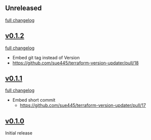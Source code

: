 ## Unreleased
[full changelog](http://github.com/sue445/terraform-version-updater/compare/v0.1.2...main)

## [v0.1.2](https://github.com/sue445/terraform-version-updater/releases/tag/v0.1.2)
[full changelog](http://github.com/sue445/terraform-version-updater/compare/v0.1.1...v0.1.2)

* Embed git tag instead of Version
 * https://github.com/sue445/terraform-version-updater/pull/18

## [v0.1.1](https://github.com/sue445/terraform-version-updater/releases/tag/v0.1.1)
[full changelog](http://github.com/sue445/terraform-version-updater/compare/v0.1.0...v0.1.1)

* Embed short commit
  * https://github.com/sue445/terraform-version-updater/pull/17

## [v0.1.0](https://github.com/sue445/terraform-version-updater/releases/tag/v0.1.0)
Initial release
